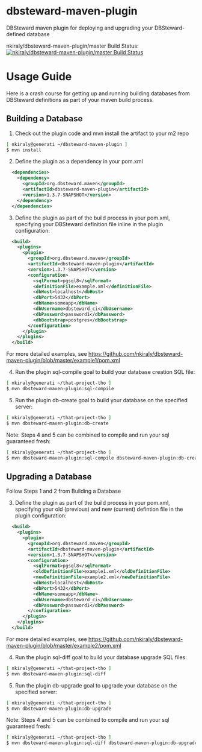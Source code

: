 dbsteward-maven-plugin
======================
DBSteward maven plugin for deploying and upgrading your DBSteward-defined database

nkiraly/dbsteward-maven-plugin/master Build Status: [![nkiraly/dbsteward-maven-plugin/master Build Status](https://travis-ci.org/nkiraly/dbsteward-maven-plugin.png?branch=master)](https://travis-ci.org/nkiraly/dbsteward-maven-plugin)


Usage Guide
===========
Here is a crash course for getting up and running building databases from DBSteward definitions as part of your maven build process.



## Building a Database
1) Check out the plugin code and mvn install the artifact to your m2 repo
```bash
[ nkiraly@generati ~/dbsteward-maven-plugin ]
$ mvn install
```


2) Define the plugin as a dependency in your pom.xml
```XML
  <dependencies>
    <dependency>
      <groupId>org.dbsteward.maven</groupId>
      <artifactId>dbsteward-maven-plugin</artifactId>
      <version>1.3.7-SNAPSHOT</version>
    </dependency>
  </dependencies>
```


3) Define the plugin as part of the build process in your pom.xml, specifying your DBSteward definition file inline in the plugin configuration:
```XML
  <build>
    <plugins>
      <plugin>
        <groupId>org.dbsteward.maven</groupId>
        <artifactId>dbsteward-maven-plugin</artifactId>
        <version>1.3.7-SNAPSHOT</version>
        <configuration>
          <sqlFormat>pgsql8</sqlFormat>
          <definitionFile>example.xml</definitionFile>
          <dbHost>localhost</dbHost>
          <dbPort>5432</dbPort>
          <dbName>someapp</dbName>
          <dbUsername>dbsteward_ci</dbUsername>
          <dbPassword>password1</dbPassword>
          <dbBootstrap>postgres</dbBootstrap>
        </configuration>
      </plugin>
    </plugins>
  </build>
```
For more detailed examples, see https://github.com/nkiraly/dbsteward-maven-plugin/blob/master/example1/pom.xml


4) Run the plugin sql-compile goal to build your database creation SQL file:
```bash
[ nkiraly@generati ~/that-project-tho ]
$ mvn dbsteward-maven-plugin:sql-compile
```


5) Run the plugin db-create goal to build your database on the specified server:
```bash
[ nkiraly@generati ~/that-project-tho ]
$ mvn dbsteward-maven-plugin:db-create
```


Note: Steps 4 and 5 can be combined to compile and run your sql guaranteed fresh:
```bash
[ nkiraly@generati ~/that-project-tho ]
$ mvn dbsteward-maven-plugin:sql-compile dbsteward-maven-plugin:db-create
```




## Upgrading a Database
Follow Steps 1 and 2 from Building a Database

3) Define the plugin as part of the build process in your pom.xml, specifying your old (previous) and new (current) defintion file in the plugin configuration:
```XML
  <build>
    <plugins>
      <plugin>
        <groupId>org.dbsteward.maven</groupId>
        <artifactId>dbsteward-maven-plugin</artifactId>
        <version>1.3.7-SNAPSHOT</version>
        <configuration>
          <sqlFormat>pgsql8</sqlFormat>
          <oldDefinitionFile>example1.xml</oldDefinitionFile>
          <newDefinitionFile>example2.xml</newDefinitionFile>
          <dbHost>localhost</dbHost>
          <dbPort>5432</dbPort>
          <dbName>someapp</dbName>
          <dbUsername>dbsteward_ci</dbUsername>
          <dbPassword>password1</dbPassword>
        </configuration>
      </plugin>
    </plugins>
  </build>
```
For more detailed examples, see https://github.com/nkiraly/dbsteward-maven-plugin/blob/master/example2/pom.xml


4) Run the plugin sql-diff goal to build your database upgrade SQL files:
```bash
[ nkiraly@generati ~/that-project-tho ]
$ mvn dbsteward-maven-plugin:sql-diff
```


5) Run the plugin db-upgrade goal to upgrade your database on the specified server:
```bash
[ nkiraly@generati ~/that-project-tho ]
$ mvn dbsteward-maven-plugin:db-upgrade
```


Note: Steps 4 and 5 can be combined to compile and run your sql guaranteed fresh:
```bash
[ nkiraly@generati ~/that-project-tho ]
$ mvn dbsteward-maven-plugin:sql-diff dbsteward-maven-plugin:db-upgrade
```

